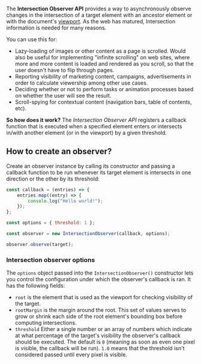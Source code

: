 The **Intersection Observer API** provides a way to asynchronously observe changes in the intersection of a target element with an ancestor element or with the document's [viewport](https://developer.mozilla.org/en-US/docs/Glossary/Viewport). As the web has matured, Intersection information is needed for many reasons.

You can use this for:

-   Lazy-loading of images or other content as a page is scrolled. Would also be useful for implementing "infinite scrolling" on web sites, where more and more content is loaded and rendered as you scroll, so that the user doesn't have to flip through pages.
-   Reporting visibility of marketing content, campaigns, advertisements in order to calculate viewership among other use cases.
-   Deciding whether or not to perform tasks or animation processes based on whether the user will see the result.
-   Scroll-spying for contextual content (navigation bars, table of contents, etc).

**So how does it work?** The _Intersection Observer API_ registers a callback function that is executed when a specified element enters or intersects in/with another element (or in the viewport) by a given threshold.

## How to create an observer?

Create an observer instance by calling its constructor and passing a callback function to be run whenever its target element is intersects in one direction or the other by its threshold:

```javascript
const callback = (entries) => {
    entries.map((entry) => {
        console.log("Hello world!");
    });
};

const options = { threshold: 1 };

const observer = new IntersectionObserver(callback, options);

observer.observe(target);
```

### Intersection observer options

The `options` object passed into the `IntersectionObserver()` constructor lets you control the configuration under which the observer's callback is ran. It has the following fields:

-   `root` is the element that is used as the viewport for checking visibility of the target.
-   `rootMargin` is the margin around the root. This set of values serves to grow or shrink each side of the root element's bounding box before computing intersections.
-   `threshold` Either a single number or an array of numbers which indicate at what percentage of the target's visibility the observer's callback should be executed. The default is `0` (meaning as soon as even one pixel is visible, the callback will be run). `1.0` means that the threshold isn't considered passed until every pixel is visible.
